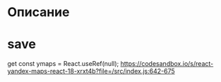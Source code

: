 # Описание


# save

get const ymaps = React.useRef(null);
https://codesandbox.io/s/react-yandex-maps-react-18-xrxt4b?file=/src/index.js:642-675
